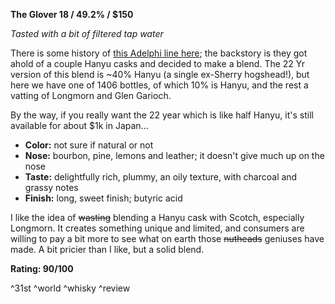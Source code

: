 ﻿**The Glover 18  / 49.2% / $150**

*Tasted with a bit of filtered tap water*

There is some history of [this Adelphi line here](https://malt-review.com/2016/08/25/the-glover-18/); the backstory is they got ahold of a couple Hanyu casks and decided to make a blend.  The 22 Yr version of this blend is ~40% Hanyu (a single ex-Sherry hogshead!), but here we have one of 1406 bottles, of which 10% is Hanyu, and the rest a vatting of Longmorn and Glen Garioch.

By the way, if you really want the 22 year which is like half Hanyu, it's still available for about $1k in Japan...

* **Color:** not sure if natural or not
* **Nose:** bourbon, pine, lemons and leather; it doesn't give much up on the nose
* **Taste:** delightfully rich, plummy, an oily texture, with charcoal and grassy notes
* **Finish:** long, sweet finish; butyric acid

I like the idea of ~~wasting~~ blending a Hanyu cask with Scotch, especially Longmorn.  It creates something unique and limited, and consumers are willing to pay a bit more to see what on earth those ~~nutheads~~ geniuses have made.  A bit pricier than I like, but a solid blend.

**Rating: 90/100**

^31st ^world ^whisky ^review